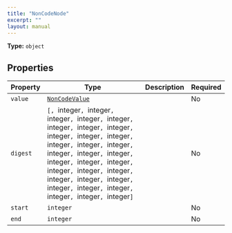 ```yaml
---
title: "NonCodeNode"
excerpt: ""
layout: manual
---
```



**Type:** `object`





## Properties

| Property | Type | Description | Required |
|----------|------|-------------|----------|
| `value` |[`NonCodeValue`](/docs/kcl/types/NonCodeValue)|  | No |
| `digest` |`[, `integer`, `integer`, `integer`, `integer`, `integer`, `integer`, `integer`, `integer`, `integer`, `integer`, `integer`, `integer`, `integer`, `integer`, `integer`, `integer`, `integer`, `integer`, `integer`, `integer`, `integer`, `integer`, `integer`, `integer`, `integer`, `integer`, `integer`, `integer`, `integer`, `integer`, `integer`, `integer`]`|  | No |
| `start` |`integer`|  | No |
| `end` |`integer`|  | No |


